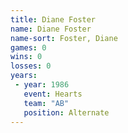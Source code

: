 ```yaml
---
title: Diane Foster
name: Diane Foster
name-sort: Foster, Diane
games: 0
wins: 0
losses: 0
years:
 - year: 1986
   event: Hearts
   team: "AB"
   position: Alternate
---
```

